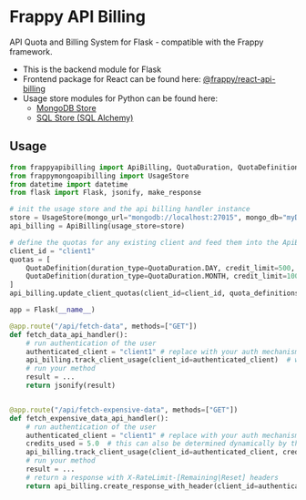 # Frappy API Billing

API Quota and Billing System for Flask - compatible with the Frappy framework.

- This is the backend module for Flask
- Frontend package for React can be found here: 
  [@frappy/react-api-billing](http://github.com/ilfrich/frappy-react-api-billing)
- Usage store modules for Python can be found here:
    - [MongoDB Store](http://github.com/ilfrich/frappy-py-mongo-api-billing-store)
    - [SQL Store (SQL Alchemy)](http://github.com/ilfrich/frappy-py-sql-api-billing-store)
    
## Usage

```python
from frappyapibilling import ApiBilling, QuotaDuration, QuotaDefinition
from frappymongoapibilling import UsageStore
from datetime import datetime
from flask import Flask, jsonify, make_response

# init the usage store and the api billing handler instance
store = UsageStore(mongo_url="mongodb://localhost:27015", mongo_db="myDbName", collection_name="apiUsage")
api_billing = ApiBilling(usage_store=store)

# define the quotas for any existing client and feed them into the ApiBilling instance
client_id = "client1"
quotas = [
    QuotaDefinition(duration_type=QuotaDuration.DAY, credit_limit=500, start_date=datetime(2022, 1, 1)),
    QuotaDefinition(duration_type=QuotaDuration.MONTH, credit_limit=10000, start_date=datetime(2022, 1, 1)),
]
api_billing.update_client_quotas(client_id=client_id, quota_definitions=quotas)

app = Flask(__name__)

@app.route("/api/fetch-data", methods=["GET"])
def fetch_data_api_handler():
    # run authentication of the user
    authenticated_client = "client1" # replace with your auth mechanism
    api_billing.track_client_usage(client_id=authenticated_client)  # will abort if insufficient credits and deduct 1 credit
    # run your method
    result = ...
    return jsonify(result)


@app.route("/api/fetch-expensive-data", methods=["GET"])
def fetch_expensive_data_api_handler():
    # run authentication of the user
    authenticated_client = "client1" # replace with your auth mechanism
    credits_used = 5.0  # this can also be determined dynamically by the request
    api_billing.track_client_usage(client_id=authenticated_client, credits_used=credits_used)  
    # run your method
    result = ...
    # return a response with X-RateLimit-[Remaining|Reset] headers
    return api_billing.create_response_with_header(client_id=authenticated_client, response_body=jsonify(result))
```
